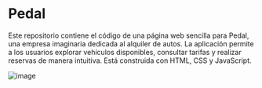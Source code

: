 # Pedal
Este repositorio contiene el código de una página web sencilla para Pedal, una empresa imaginaria dedicada al alquiler de autos. La aplicación permite a los usuarios explorar vehículos disponibles, consultar tarifas y realizar reservas de manera intuitiva. Está construida con HTML, CSS y JavaScript.

![image](https://github.com/user-attachments/assets/352af075-0289-4d1b-bcaa-20b8ab215258)
